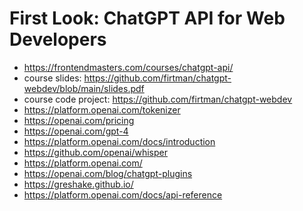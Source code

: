 # First Look: ChatGPT API for Web Developers

* <https://frontendmasters.com/courses/chatgpt-api/>
* course slides: <https://github.com/firtman/chatgpt-webdev/blob/main/slides.pdf>
* course code project: <https://github.com/firtman/chatgpt-webdev>
* <https://platform.openai.com/tokenizer>
* <https://openai.com/pricing>
* <https://openai.com/gpt-4>
* <https://platform.openai.com/docs/introduction>
* <https://github.com/openai/whisper>
* <https://platform.openai.com/>
* <https://openai.com/blog/chatgpt-plugins>
* <https://greshake.github.io/>
* <https://platform.openai.com/docs/api-reference>